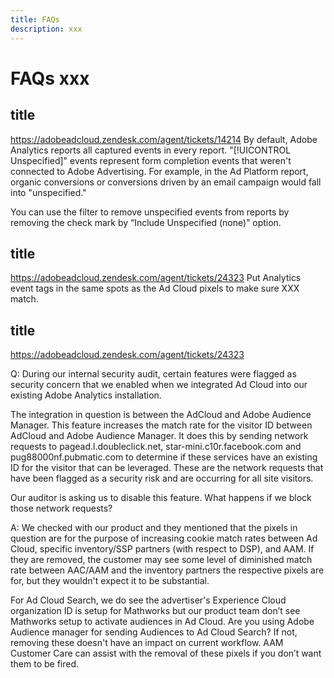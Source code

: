 ```yaml
---
title: FAQs
description: xxx
---
```

# FAQs xxx

## title

https://adobeadcloud.zendesk.com/agent/tickets/14214
By default, Adobe Analytics reports all captured events in every report. "[!UICONTROL Unspecified]" events represent form completion events that weren't connected to Adobe Advertising. For example, in the Ad Platform report, organic conversions or conversions driven by an email campaign would fall into "unspecified."

You can use the filter to remove unspecified events from reports by removing the check mark by “Include Unspecified (none)” option. <!-- Not sure if this is in DSP or in Analytics Workspace -->

## title

https://adobeadcloud.zendesk.com/agent/tickets/24323
Put Analytics event tags in the same spots as the Ad Cloud pixels to make sure XXX match.

## title

https://adobeadcloud.zendesk.com/agent/tickets/24323

Q: During our internal security audit, certain features were flagged as security concern that we enabled when we integrated Ad Cloud into our existing Adobe Analytics installation.

The integration in question is between the AdCloud and Adobe Audience Manager. This feature increases the match rate for the visitor ID between AdCloud and Adobe Audience Manager. It does this by sending network requests to pagead.l.doubleclick.net, star-mini.c10r.facebook.com and pug88000nf.pubmatic.com to determine if these services have an existing ID for the visitor that can be leveraged. These are the network requests that have been flagged as a security risk and are occurring for all site visitors.

Our auditor is asking us to disable this feature. What happens if we block those network requests?

A:  We checked with our product and they mentioned that the pixels in question are for the purpose of increasing cookie match rates between Ad Cloud, specific inventory/SSP partners (with respect to DSP), and AAM.  If they are removed, the customer may see some level of diminished match rate between AAC/AAM and the inventory partners the respective pixels are for, but they wouldn't expect it to be substantial.

For Ad Cloud Search, we do see the advertiser's Experience Cloud organization ID is setup for Mathworks but our product team don’t see Mathworks setup to activate audiences in Ad Cloud. Are you using Adobe Audience manager for sending Audiences to Ad Cloud Search? If not, removing these doesn't have an impact on current workflow. AAM Customer Care can assist with the removal of these pixels if you don’t want them to be fired. 

